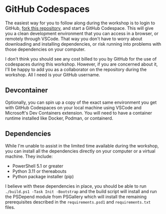 # GitHub Codespaces

The easiest way for you to follow along during the workshop is to login to GitHub,
[fork this repository](https://github.com/joshooaj/docs-workshop/fork), and start a GitHub Codespace. This will give
you a clean development environment that you can access in a browser, or remotely through VSCode. That way you don't
have to worry about downloading and installing dependencies, or risk running into problems with those dependencies on
your computer.

I don't think you should see any cost billed to you by GitHub for the use of codespaces during this workshop. However,
if you are concerned about it, I'll be happy to add you as a collaborator on the repository during the workshop. All I
need is your GitHub username.

## Devcontainer

Optionally, you can spin up a copy of the exact same environment you get with GitHub Codespaces on your local machine
using VSCode and Microsoft's Dev Containers extension. You will need to have a container runtime installed like Docker,
Podman, or containerd.

## Dependencies

While I'm unable to assist in the limited time available during the workshop, you can install all the dependencies
directly on your computer or a virtual machine. They include:

- PowerShell 5.1 or greater
- Python 3.11 or thereabouts
- Python package installer (pip)

I believe with these dependencies in place, you should be able to run `./build.ps1 -Task Init -Bootstrap` and the build
script will install and run the PSDepend module from PSGallery which will install the remaining prerequisites described
in the `requirements.psd1` and `requirements.txt` files.
